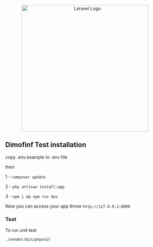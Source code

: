 <p align="center"><a href="https://www.dimofinf.net/" target="_blank"><img src="https://www.dimofinf.net/templates/lagom/img/dimofinf/logo.png" width="400" alt="Laravel Logo"></a></p>

 
## Dimofinf Test installation

copy .env.example to .env file

then

1 - `composer update`

2 - `php artisan install:app`

3 - `npm i && npm run dev`

Now you can access your app throw `http://127.0.0.1:8000`


### Test

To run unit test

` ./vendor/bin/phpunit `